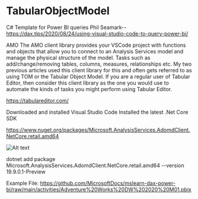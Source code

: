 # TabularObjectModel
C# Template for Power BI queries
Phil Seamark-- 
https://dax.tips/2020/08/24/using-visual-studio-code-to-query-power-bi/

AMO
The AMO client library provides your VSCode project with functions and objects that allow you to connect to an Analysis Services model and manage the physical structure of the model. Tasks such as add/change/removing tables, columns, measures, relationships etc. My two previous articles used this client library for this and often gets referred to as using TOM or the Tabular Object Model. If you are a regular user of Tabular Editor, then consider this client library as the one you would use to automate the kinds of tasks you might perform using Tabular Editor.

https://tabulareditor.com/

Downloaded and installed Visual Studio Code
Installed the latest .Net Core SDK

https://www.nuget.org/packages/Microsoft.AnalysisServices.AdomdClient.NetCore.retail.amd64


![Alt text](image.png)

dotnet add package Microsoft.AnalysisServices.AdomdClient.NetCore.retail.amd64 --version 19.9.0.1-Preview

Example File:  https://github.com/MicrosoftDocs/mslearn-dax-power-bi/raw/main/activities/Adventure%20Works%20DW%202020%20M01.pbix
